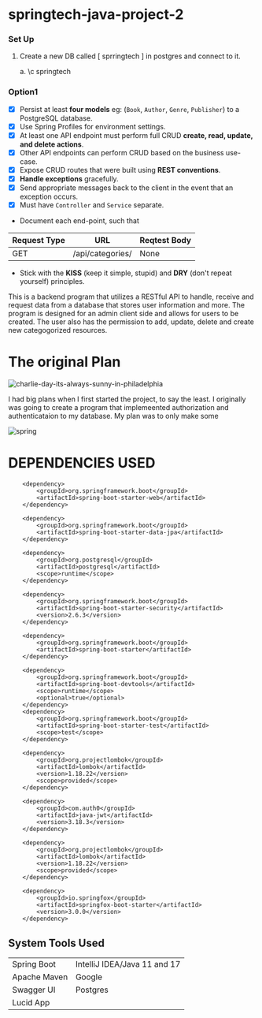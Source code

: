 # springtech-java-project-2

### Set Up
1. Create a new DB called [ sprringtech ] in postgres and connect to it. 

    a. \c springtech

### Option1

- [X] Persist at least **four models** eg: (`Book`, `Author`, `Genre`, `Publisher`) to a PostgreSQL database.
- [X] Use Spring Profiles for environment settings.
- [X] At least one API endpoint must perform full CRUD **create, read, update, and delete actions**.
- [X] Other API endpoints can perform CRUD based on the business use-case.    
- [X] Expose CRUD routes that were built using **REST conventions**.
- [X] **Handle exceptions** gracefully.
- [X] Send appropriate messages back to the client in the event that an exception occurs.
- [X] Must have `Controller` and  `Service` separate.
- Document each end-point, such that

| Request Type | URL| Reqtest Body | 
|--|--|--|
| GET | /api/categories/ | None |

- Stick with the **KISS** (keep it simple, stupid) and **DRY** (don't repeat yourself) principles.

This is a backend program that utilizes a RESTful API to handle, receive and request data from a database that stores user information and more. The program is designed for an admin client side and allows for users to be created. The user also has the permission to add, update, delete and create new categogorized resources. 

# The original Plan

![charlie-day-its-always-sunny-in-philadelphia](https://user-images.githubusercontent.com/68618256/152446514-6928c9d2-8466-4308-9bc1-8420ed06b715.gif)

I had big plans when I first started the project, to say the least. I originally was going to create a program that implemeented authorization and authenticataion to my database. My plan was to only make some 

![spring](https://user-images.githubusercontent.com/68618256/152446601-990201a3-7126-4981-b65d-547ce5bbe509.jpeg)

# DEPENDENCIES USED

        <dependency>
            <groupId>org.springframework.boot</groupId>
            <artifactId>spring-boot-starter-web</artifactId>
        </dependency>

        <dependency>
            <groupId>org.springframework.boot</groupId>
            <artifactId>spring-boot-starter-data-jpa</artifactId>
        </dependency>

        <dependency>
            <groupId>org.postgresql</groupId>
            <artifactId>postgresql</artifactId>
            <scope>runtime</scope>
        </dependency>

        <dependency>
            <groupId>org.springframework.boot</groupId>
            <artifactId>spring-boot-starter-security</artifactId>
            <version>2.6.3</version>
        </dependency>

        <dependency>
            <groupId>org.springframework.boot</groupId>
            <artifactId>spring-boot-starter</artifactId>
        </dependency>

        <dependency>
            <groupId>org.springframework.boot</groupId>
            <artifactId>spring-boot-devtools</artifactId>
            <scope>runtime</scope>
            <optional>true</optional>
        </dependency>
        <dependency>
            <groupId>org.springframework.boot</groupId>
            <artifactId>spring-boot-starter-test</artifactId>
            <scope>test</scope>
        </dependency>

        <dependency>
            <groupId>org.projectlombok</groupId>
            <artifactId>lombok</artifactId>
            <version>1.18.22</version>
            <scope>provided</scope>
        </dependency>

        <dependency>
            <groupId>com.auth0</groupId>
            <artifactId>java-jwt</artifactId>
            <version>3.18.3</version>
        </dependency>

        <dependency>
            <groupId>org.projectlombok</groupId>
            <artifactId>lombok</artifactId>
            <version>1.18.22</version>
            <scope>provided</scope>
        </dependency>

        <dependency>
            <groupId>io.springfox</groupId>
            <artifactId>springfox-boot-starter</artifactId>
            <version>3.0.0</version>
        </dependency>

## System Tools Used

|  |  |
| --- | :--- |
| Spring Boot | IntelliJ IDEA/Java 11 and 17 |
| Apache Maven | Google |
| Swagger UI | Postgres |
| Lucid App |

